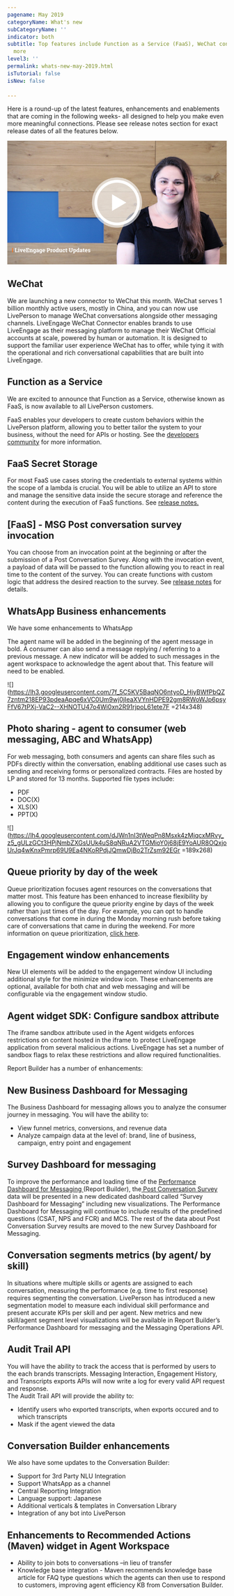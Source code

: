 ```yaml
---
pagename: May 2019
categoryName: What's new
subCategoryName: ''
indicator: both
subtitle: Top features include Function as a Service (FaaS), WeChat connector and
  more
level3: ''
permalink: whats-new-may-2019.html
isTutorial: false
isNew: false

---
```

Here is a round-up of the latest features, enhancements and enablements that are coming in the following weeks- all designed to help you make even more meaningful connections. Please see release notes section for exact release dates of all the features below.

![](/img/03_VimeoThumbnail_Mai19.jpg)

## WeChat

We are launching a new connector to WeChat this month. WeChat serves 1 billion monthly active users, mostly in China, and you can now use LivePerson to manage WeChat conversations alongside other messaging channels. LiveEngage WeChat Connector enables brands to use LiveEngage as their messaging platform to manage their WeChat Official accounts at scale, powered by human or automation. It is designed to support the familiar user experience WeChat has to offer, while tying it with the operational and rich conversational capabilities that are built into LiveEngage.

## Function as a Service

We are excited to announce that Function as a Service, otherwise known as FaaS, is now available to all LivePerson customers.

FaaS enables your developers to create custom behaviors within the LivePerson platform, allowing you to better tailor the system to your business, without the need for APIs or hosting. See the [developers community](https://developers.liveperson.com/function-as-a-service-overview.html#function) for more information.

## FaaS Secret Storage

For most FaaS use cases storing the credentials to external systems within the scope of a lambda is crucial. You will be able to utilize an API to store and manage the sensitive data inside the secure storage and reference the content during the execution of FaaS functions. See [release notes.](https://knowledge.liveperson.com/release-notes-2019-may-week-of-may-6th.html)

## \[FaaS\] - MSG Post conversation survey invocation

You can choose from an invocation point at the beginning or after the submission of a Post Conversation Survey. Along with the invocation event, a payload of data will be passed to the function allowing you to react in real time to the content of the survey. You can create functions with custom logic that address the desired reaction to the survey. See [release notes](https://knowledge.liveperson.com/release-notes-2019-may-week-of-may-6th.html) for details.

## WhatsApp Business enhancements

We have some enhancements to WhatsApp

The agent name will be added in the beginning of the agent message in bold. A consumer can also send a message replying / referring to a previous message. A new indicator will be added to such messages in the agent workspace to acknowledge the agent about that. This feature will need to be enabled.

![](https://lh3.googleusercontent.com/7f_5C5KV5BaqNO6ntyoD_HjyBWfPbQZ7zntm218EP93pdeaApqe6xVC0Um9wj0jIeaXVYnHDPE92gm8RWoWJp6psyFfV67tPXj-VaC2--XHNOTU47o4Wi0xn2R91rjpoL61ete7F =214x348)

## Photo sharing - agent to consumer (web messaging, ABC and WhatsApp)

For web messaging, both consumers and agents can share files such as PDFs directly within the conversation, enabling additional use cases such as sending and receiving forms or personalized contracts. Files are hosted by LP and stored for 13 months. Supported file types include:

* PDF
* DOC(X)
* XLS(X)
* PPT(X)

![](https://lh4.googleusercontent.com/dJWn1nI3tWeqPn8Msxk4zMjqcxMRvy_z5_gULzGCt3HPjNmbZXGsUUk4uS8qNRuA2VTGMioY0j68jE9YoAUR8OQxjoUrJq4wKnxPmrp69U9Ea4NKoRPdjJQmwDjBo2TrZsm92EGr =189x268)

## Queue priority by day of the week

Queue prioritization focuses agent resources on the conversations that matter most. This feature has been enhanced to increase flexibility by allowing you to configure the queue priority engine by days of the week rather than just times of the day. For example, you can opt to handle conversations that come in during the Monday morning rush before taking care of conversations that came in during the weekend. For more information on queue prioritization, [click here](https://knowledge.liveperson.com/contact-center-management-messaging-operations-queue-management-queue-prioritization-overview.html).

## Engagement window enhancements

New UI elements will be added to the engagement window UI including additional style for the minimize window icon. These enhancements are optional, available for both chat and web messaging and will be configurable via the engagement window studio.

## Agent widget SDK: Configure sandbox attribute

The iframe sandbox attribute used in the Agent widgets enforces restrictions on content hosted in the iframe to protect LiveEngage application from several malicious actions. LiveEngage has set a number of sandbox flags to relax these restrictions and allow required functionalities.

Report Builder has a number of enhancements:

## New Business Dashboard for Messaging

The Business Dashboard for messaging allows you to analyze the consumer journey in messaging. You will have the ability to:

* View funnel metrics, conversions, and revenue data
* Analyze campaign data at the level of: brand, line of business, campaign, entry point and engagement

## Survey Dashboard for messaging

To improve the performance and loading time of the [Performance Dashboard for Messaging ](https://knowledge.liveperson.com/data-reporting-messaging-messaging-dashboards-messaging-performance-dashboard.html)(Report Builder), the[ Post Conversation Survey](https://knowledge.liveperson.com/ai-bots-automation-post-conversation-survey-bot.html) data will be presented in a new dedicated dashboard called “Survey Dashboard for Messaging” including new visualizations. The Performance Dashboard for Messaging will continue to include results of the predefined questions (CSAT, NPS and FCR) and MCS. The rest of the data about Post Conversation Survey results are moved to the new Survey Dashboard for Messaging.

## Conversation segments metrics (by agent/ by skill)

In situations where multiple skills or agents are assigned to each conversation, measuring the performance (e.g. time to first response) requires segmenting the conversation. LivePerson has introduced a new segmentation model to measure each individual skill performance and present accurate KPIs per skill and per agent. New metrics and new skill/agent segment level visualizations will be available in Report Builder’s Performance Dashboard for messaging and the Messaging Operations API.

## Audit Trail API

You will have the ability to track the access that is performed by users to the each brands transcripts. Messaging Interaction, Engagement History, and Transcripts exports APIs will now write a log for every valid API request and response.  
The Audit Trail API will provide the ability to:

* Identify users who exported transcripts, when exports occured and to which transcripts
* Mask if the agent viewed the data

## Conversation Builder enhancements

We also have some updates to the Conversation Builder:

* Support for 3rd Party NLU Integration
* Support WhatsApp as a channel
* Central Reporting Integration
* Language support: Japanese
* Additional verticals & templates in Conversation Library
* Integration of any bot into LivePerson

## Enhancements to Recommended Actions (Maven) widget in Agent Workspace

* Ability to join bots to conversations –in lieu of transfer
* Knowledge base integration - Maven recommends knowledge base article for FAQ type questions which the agents can then use to respond to customers, improving agent efficiency KB from Conversation Builder.
